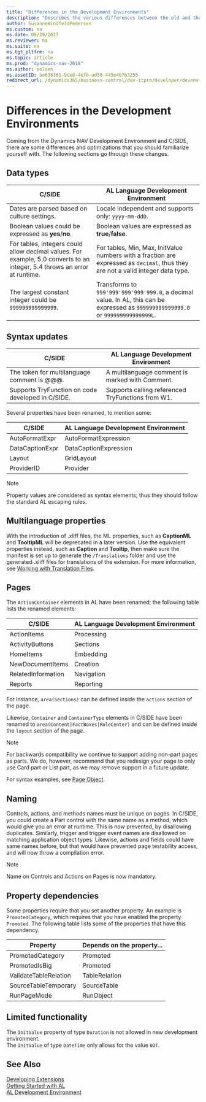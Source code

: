 ```yaml
---
title: "Differences in the Development Environments"
description: "Describes the various differences between the old and the new development environment"
author: SusanneWindfeldPedersen
ms.custom: na
ms.date: 09/19/2017
ms.reviewer: na
ms.suite: na
ms.tgt_pltfrm: na
ms.topic: article
ms.prod: "dynamics-nav-2018"
ms.author: solsen
ms.assetID: be636361-9de8-4efb-ad50-445e4b7b3255
redirect_url: /dynamics365/business-central/dev-itpro/developer/devenv-differences
---
```


 

# Differences in the Development Environments
Coming from the Dynamics NAV Development Environment and C/SIDE, there are some differences and optimizations that you should familiarize yourself with. The following sections go through these changes.  

## Data types
|C/SIDE|AL Language Development Environment|
|------|---------------------------|
|Dates are parsed based on culture settings.| Locale independent and supports only: ```yyyy-mm-ddD```.|
|Boolean values could be expressed as **yes**/**no**.| Boolean values are expressed as **true**/**false**.|
|For tables, integers could allow decimal values. For example, 5.0 converts to an integer, 5.4 throws an error at runtime.| For tables, Min, Max, InitValue numbers with a fraction are expressed as `decimal`, thus they are not a valid integer data type.|
|The largest constant integer could be `999999999999999`. | Transforms to `999'999'999'999'999.0`, a decimal value. In AL, this can be expressed as `999999999999999.0` or `999999999999999L`.|

## Syntax updates
|C/SIDE|AL Language Development Environment|
|------|---------------------------|
|The token for multilanguage comment is @@@.|A multilanguage comment is marked with Comment.|
|Supports TryFunction on code developed in C/SIDE.|Supports calling referenced TryFunctions from W1.|  

Several properties have been renamed, to mention some:

|C/SIDE|AL Language Development Environment|
|------|---------------------------|
|AutoFormatExpr|AutoFormatExpression|   
|DataCaptionExpr|DataCaptionExpression|
|Layout|GridLayout|
|ProviderID|Provider|

> [!NOTE]
> Property values are considered as syntax elements; thus they should follow the standard AL escaping rules. 

## Multilanguage properties
With the introduction of .xliff files, the ML properties, such as **CaptionML** and **TooltipML** will be deprecated in a later version. Use the equivalent properties instead, such as **Caption** and **Tooltip**, then make sure the manifest is set up to generate the `/Translations` folder and use the generated .xliff files for translations of the extension. For more information, see [Working with Translation Files](devenv-work-with-translation-files.md).

## Pages
The ```ActionContainer``` elements in AL have been renamed; the following table lists the renamed elements:

|C/SIDE|AL Language Development Environment|
|------|---------------------------|
|ActionItems       | Processing    |
|ActivityButtons   | Sections      |
|HomeItems         | Embedding     |
|NewDocumentItems  | Creation      |
|RelatedInformation| Navigation    |
|Reports           | Reporting     |

For instance, ```area(Sections)``` can be defined inside the ```actions``` section of the page.

Likewise, ```Container``` and ```ContainerType``` elements in C/SIDE have been renamed to ```area(Content|FactBoxes|RoleCenter)``` and can be defined inside the ```layout``` section of the page.

> [!NOTE]
> For backwards compatibility we continue to support adding non-part pages as parts. We do, however, recommend that you redesign your page to only use Card part or List part, as we may remove support in a future update. 


For syntax examples, see [Page Object](devenv-page-object.md).

## Naming
Controls, actions, and methods names must be unique on pages. In C/SIDE, you could create a Part control with the same name as a method, which would give you an error at runtime. This is now prevented, by disallowing duplicates. Similarly, trigger and trigger event names are disallowed on matching application object types. Likewise, actions and fields could have same names before, but that would have prevented page testability access, and will now throw a compilation error. 


> [!NOTE]
> Name on Controls and Actions on Pages is now mandatory. 

## Property dependencies
Some properties require that you set another property. An example is ```PromotedCategory```, which requires that you have enabled the property ```Promoted```. The following table lists some of the properties that have this dependency.

|Property|Depends on the property...|
|--------|-------------|
|PromotedCategory|Promoted|
|PromotedIsBig|Promoted|
|ValidateTableRelation|TableRelation|
|SourceTableTemporary|SourceTable|
|RunPageMode|RunObject|

## Limited functionality 

The ```InitValue``` property of type ```Duration``` is not allowed in new development environment.   
The ```InitValue``` of type ```DateTime``` only allows for the value ```0DT```.  

## See Also
[Developing Extensions](devenv-dev-overview.md)  
[Getting Started with AL](devenv-get-started.md)    
[AL Development Environment](devenv-reference-overview.md)  
